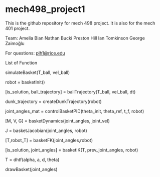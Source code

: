 # mech498_project1
This is the github repository for mech 498 project. It is also for the mech 401 project. 

Team:
Amelia Bian
Nathan Bucki
Preston Hill
Ian Tomkinson
George Zaimoğlu

For questions:
plh1@rice.edu

List of Function

simulateBasket(T_ball, vel_ball)

robot = basketInit()

[is_solution, ball_trajectory] = ballTrajectory(T_ball, vel_ball, dt)

dunk_trajectory = createDunkTrajectory(robot)

joint_angles_mat = controlBasketPID(theta_init, theta_ref, t_f, robot)

[M, V, G] = basketDynamics(joint_angles, joint_vel)

J = basketJacobian(joint_angles, robot)

[T,robot_T] = basketFK(joint_angles,robot)

[is_solution, joint_angles] = basketIK(T, prev_joint_angles, robot)

T = dhtf(alpha, a, d, theta)

drawBasket(joint_angles)
